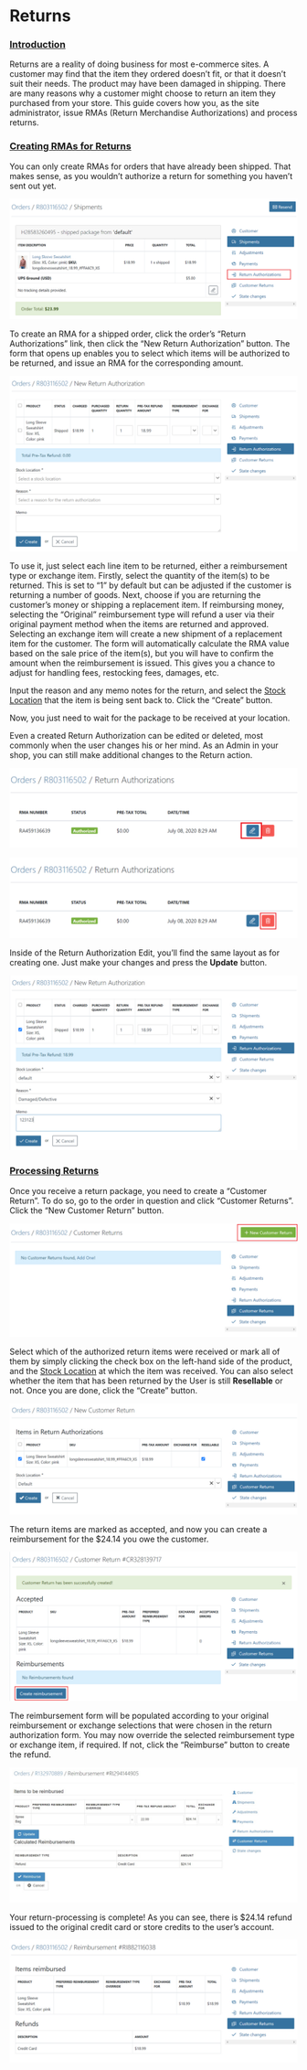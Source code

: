 # Returns

### [Introduction](returns.md#introduction) <a id="introduction"></a>

Returns are a reality of doing business for most e-commerce sites. A customer may find that the item they ordered doesn’t fit, or that it doesn’t suit their needs. The product may have been damaged in shipping. There are many reasons why a customer might choose to return an item they purchased from your store. This guide covers how you, as the site administrator, issue RMAs \(Return Merchandise Authorizations\) and process returns.

### [Creating RMAs for Returns](returns.md#creating-rm-as-for-returns) <a id="creating-rm-as-for-returns"></a>

You can only create RMAs for orders that have already been shipped. That makes sense, as you wouldn’t authorize a return for something you haven’t sent out yet.

![Return Authorizations Link](../.gitbook/assets/image%20%2880%29.png)

To create an RMA for a shipped order, click the order’s “Return Authorizations” link, then click the “New Return Authorization” button. The form that opens up enables you to select which items will be authorized to be returned, and issue an RMA for the corresponding amount.

![RMA Form](../.gitbook/assets/image%20%2885%29.png)

To use it, just select each line item to be returned, either a reimbursement type or exchange item. Firstly, select the quantity of the item\(s\) to be returned. This is set to “1” by default but can be adjusted if the customer is returning a number of goods. Next, choose if you are returning the customer’s money or shipping a replacement item. If reimbursing money, selecting the “Original” reimbursement type will refund a user via their original payment method when the items are returned and approved. Selecting an exchange item will create a new shipment of a replacement item for the customer. The form will automatically calculate the RMA value based on the sale price of the item\(s\), but you will have to confirm the amount when the reimbursement is issued. This gives you a chance to adjust for handling fees, restocking fees, damages, etc.

Input the reason and any memo notes for the return, and select the [Stock Location](../configuration/inventory.md#stock-movements) that the item is being sent back to. Click the “Create” button.

Now, you just need to wait for the package to be received at your location.

Even a created Return Authorization can be edited or deleted, most commonly when the user changes his or her mind. As an Admin in your shop, you can still make additional changes to the Return action.

![Return Edition](../.gitbook/assets/image%20%2894%29.png)

![Return Delete](../.gitbook/assets/image%20%2898%29.png)

Inside of the Return Authorization Edit, you’ll find the same layout as for creating one. Just make your changes and press the **Update** button.

![Return Edition Inside](../.gitbook/assets/image%20%2897%29.png)

### [Processing Returns](returns.md#processing-returns) <a id="processing-returns"></a>

Once you receive a return package, you need to create a “Customer Return”. To do so, go to the order in question and click “Customer Returns”. Click the “New Customer Return” button.

![Receive RMA Button](../.gitbook/assets/image%20%2884%29.png)

Select which of the authorized return items were received or mark all of them by simply clicking the check box on the left-hand side of the product, and the [Stock Location](../products/creating-a-new-product.md) at which the item was received. You can also select whether the item that has been returned by the User is still **Resellable** or not. Once you are done, click the “Create” button.

![Receive RMA Button](../.gitbook/assets/image%20%2899%29.png)

The return items are marked as accepted, and now you can create a reimbursement for the $24.14 you owe the customer.

![RMA Received](../.gitbook/assets/image%20%2887%29.png)

The reimbursement form will be populated according to your original reimbursement or exchange selections that were chosen in the return authorization form. You may now override the selected reimbursement type or exchange item, if required. If not, click the “Reimburse” button to create the refund.

![Issue a Reimbursement](../.gitbook/assets/image%20%2888%29.png)

Your return-processing is complete! As you can see, there is $24.14 refund issued to the original credit card or store credits to the user’s account.

![Reimbursement Complete](../.gitbook/assets/image%20%2893%29.png)

